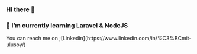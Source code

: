 ### Hi there 👋
<h3>🌱 I’m currently learning Laravel & NodeJS</h3>
You can reach me on
;[Linkedin](https://www.linkedin.com/in/%C3%BCmit-ulusoy/)







<!--
**Umit-Ulusoy/Umit-Ulusoy** is a ✨ _special_ ✨ repository because its `README.md` (this file) appears on your GitHub profile.

Here are some ideas to get you started:

- 🔭 I’m currently working on ...
🌱 I’m currently learning 
- 👯 I’m looking to collaborate on ...
- 🤔 I’m looking for help with ...
- 💬 Ask me about ...
- 
-->

